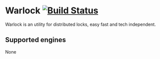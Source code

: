 # Warlock [![Build Status](https://travis-ci.org/slok/warlock.svg?branch=master)](https://travis-ci.org/slok/warlock)

Warlock is an utility for distributed locks, easy fast and tech independent.

## Supported engines

None

